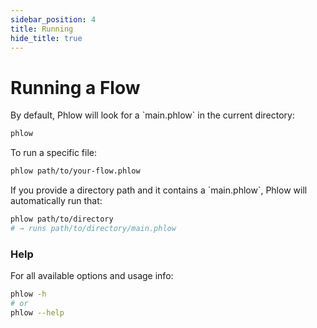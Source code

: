 ```yaml
---
sidebar_position: 4
title: Running
hide_title: true
---
```

#  Running a Flow

By default, Phlow will look for a \`main.phlow\` in the current directory:

```bash
phlow
```

To run a specific file:

```bash
phlow path/to/your-flow.phlow
```

If you provide a directory path and it contains a \`main.phlow\`, Phlow will automatically run that:

```bash
phlow path/to/directory
# → runs path/to/directory/main.phlow
```

###  Help

For all available options and usage info:

```bash
phlow -h
# or
phlow --help
```
